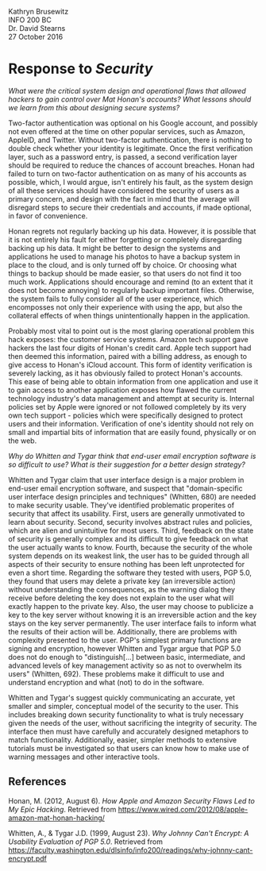Kathryn Brusewitz  
INFO 200 BC  
Dr. David Stearns  
27 October 2016  

Response to _Security_
======================
_What were the critical system design and operational flaws that allowed hackers to gain control over Mat Honan's accounts? What lessons should we learn from this about designing secure systems?_

Two-factor authentication was optional on his Google account, and possibly not even offered at the time on other popular services, such as Amazon, AppleID, and Twitter. Without two-factor authentication, there is nothing to double check whether your identity is legitimate. Once the first verification layer, such as a password entry, is passed, a second verification layer should be required to reduce the chances of account breaches. Honan had failed to turn on two-factor authentication on as many of his accounts as possible, which, I would argue, isn't entirely his fault, as the system design of all these services should have considered the security of users as a primary concern, and design with the fact in mind that the average will disregard steps to secure their credentials and accounts, if made optional, in favor of convenience.

Honan regrets not regularly backing up his data. However, it is possible that it is not entirely his fault for either forgetting or completely disregarding backing up his data. It might be better to design the systems and applications he used to manage his photos to have a backup system in place to the cloud, and is only turned off by choice. Or choosing what things to backup should be made easier, so that users do not find it too much work. Applications should encourage and remind (to an extent that it does not become annoying) to regularly backup important files. Otherwise, the system fails to fully consider all of the user experience, which encomposses not only their experience with using the app, but also the collateral effects of when things unintentionally happen in the application.

Probably most vital to point out is the most glaring operational problem this hack exposes: the customer service systems. 
Amazon tech support gave hackers the last four digits of Honan's credit card. Apple tech support had then deemed this information, paired with a billing address, as enough to give access to Honan's iCloud account. This form of identity verification is severely lacking, as it has obviously failed to protect Honan's accounts. This ease of being able to obtain information from one application and use it to gain access to another application exposes how flawed the current technology industry's data management and attempt at security is. Internal policies set by Apple were ignored or not followed completely by its very own tech support - policies which were specifically designed to protect users and their information. Verification of one's identity should not rely on small and impartial bits of information that are easily found, physically or on the web.

_Why do Whitten and Tygar think that end-user email encryption software is so difficult to use? What is their suggestion for a better design strategy?_

Whitten and Tygar claim that user interface design is a major problem in end-user email encryption software, and suspect that "domain-specific user interface design principles and techniques" (Whitten, 680) are needed to make security usable. They've identified problematic properites of security that affect its usability. First, users are generally unmotivated to learn about security. Second, security involves abstract rules and policies, which are alien and unintuitive for most users. Third, feedback on the state of security is generally complex and its difficult to give feedback on what the user actually wants to know. Fourth, because the security of the whole system depends on its weakest link, the user has to be guided through all aspects of their security to ensure nothing has been left unprotected for even a short time. Regarding the software they tested with users, PGP 5.0, they found that users may delete a private key (an irreversible action) without understanding the consequences, as the warning dialog they receive before deleting the key does not explain to the user what will exactly happen to the private key. Also, the user may choose to publicize a key to the key server without knowing it is an irreversible action and the key stays on the key server permanently. The user interface fails to inform what the results of their action will be. Additionally, there are problems with complexity presented to the user. PGP's simplest primary functions are signing and encryption, however Whitten and Tygar argue that PGP 5.0 does not do enough to "distinguish[...] between basic, intermediate, and advanced levels of key management activity so as not to overwhelm its users" (Whitten, 692). These problems make it difficult to use and understand encryption and what (not) to do in the software. 

Whitten and Tygar's suggest quickly communicating an accurate, yet smaller and simpler, conceptual model of the security to the user. This includes breaking down security functionality to what is truly necessary given the needs of the user, without sacrificing the integrity of security. The interface then must have carefully and accurately designed metaphors to match functionality. Additionally, easier, simpler methods to extensive tutorials must be investigated so that users can know how to make use of warning messages and other interactive tools.

References
----------
Honan, M. (2012, August 6). _How Apple and Amazon Security Flaws Led to My Epic Hacking_. Retrieved from https://www.wired.com/2012/08/apple-amazon-mat-honan-hacking/

Whitten, A., & Tygar J.D. (1999, August 23). _Why Johnny Can't Encrypt: A Usability Evaluation of PGP 5.0_. Retrieved from https://faculty.washington.edu/dlsinfo/info200/readings/why-johnny-cant-encrypt.pdf